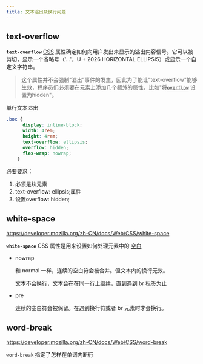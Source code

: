 ```yaml
---
title: 文本溢出及换行问题
---
```


## text-overflow

**`text-overflow`** [CSS](https://developer.mozilla.org/en-US/docs/Web/CSS) 属性确定如何向用户发出未显示的溢出内容信号。它可以被剪切，显示一个省略号（'...'，U + 2026 HORIZONTAL ELLIPSIS）或显示一个自定义字符串。

> 这个属性并不会强制“溢出”事件的发生，因此为了能让"text-overflow"能够生效，程序员们必须要在元素上添加几个额外的属性，比如"将[`overflow`](https://developer.mozilla.org/zh-CN/docs/Web/CSS/overflow) 设置为hidden"。

单行文本溢出

```css
.box {
      display: inline-block;
      width: 4rem;
      height: 4rem;
      text-overflow: ellipsis;
      overflow: hidden;
      flex-wrap: nowrap;
    }
```

必要要求：

1. 必须是块元素
2. text-overflow: ellipsis;属性
3. 设置overflow: hidden;

## white-space

https://developer.mozilla.org/zh-CN/docs/Web/CSS/white-space

**`white-space`** CSS 属性是用来设置如何处理元素中的 [空白 ](https://developer.mozilla.org/en-US/docs/Glossary/Whitespace)

- nowrap

  和 normal 一样，连续的空白符会被合并。但文本内的换行无效。

  文本不会换行，文本会在在同一行上继续，直到遇到 br 标签为止

- pre

  连续的空白符会被保留。在遇到换行符或者 br 元素时才会换行。

## word-break

https://developer.mozilla.org/zh-CN/docs/Web/CSS/word-break

`word-break` 指定了怎样在单词内断行

